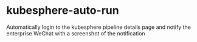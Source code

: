 # kubesphere-auto-run
Automatically login to the kubesphere pipeline details page and notify the enterprise WeChat with a screenshot of the notification
